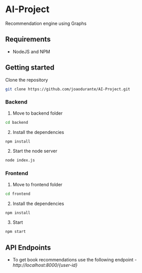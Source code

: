 # AI-Project
Recommendation engine using Graphs


## Requirements
* NodeJS and NPM


## Getting started
Clone the repository
```bash
git clone https://github.com/joaodurante/AI-Project.git
```

### Backend
1. Move to backend folder
```bash
cd backend
```

2. Install the dependencies
```bash
npm install
```

2. Start the node server
```bash
node index.js
```

### Frontend
1. Move to frontend folder
```bash
cd frontend
```

2. Install the dependencies
```bash
npm install
```

3. Start 
```bash
npm start
```


## API Endpoints
* To get book recommendations use the following endpoint - *http://localhost:8000/{user-id}*
